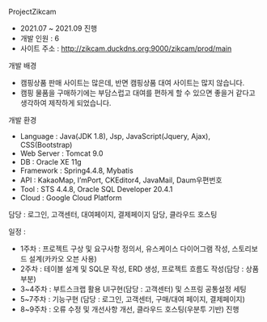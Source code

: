 ProjectZikcam
 - 2021.07 ~ 2021.09 진행<br>
 - 개발 인원 : 6<br>
 - 사이트 주소 : http://zikcam.duckdns.org:9000/zikcam/prod/main<br>

개발 배경<br>
 - 캠핑상품 판매 사이트는 많은데, 반면 캠핑상품 대여 사이트는 많지 않습니다.<br>
 - 캠핑 물품을 구매하기에는 부담스럽고 대여를 편하게 할 수 있으면 좋을거 같다고 생각하여 제작하게 되었습니다.<br>

개발 환경 <br>
 - Language : Java(JDK 1.8), Jsp, JavaScript(Jquery, Ajax), CSS(Bootstrap)<br>
 - Web Server : Tomcat 9.0<br>
 - DB : Oracle XE 11g<br>
 - Framework : Spring4.4.8, Mybatis<br>
 - API : KakaoMap, I’mPort, CKEditor4, JavaMail, Daum우편번호<br>
 - Tool : STS 4.4.8, Oracle SQL Developer 20.4.1<br>
 - Cloud : Google Cloud Platform<br>

담당 : 로그인, 고객센터, 대여페이지, 결제페이지 담당, 클라우드 호스팅<br>

일정 :<br>
 - 1주차 : 프로젝트 구상 및 요구사항 정의서, 유스케이스 다이어그램 작성, 스토리보드 설계(카카오 오븐 사용)<br>
 - 2주차 : 테이블 설계 및 SQL문 작성, ERD 생성, 프로젝트 흐름도 작성(담당 : 상품 부분)<br>
 - 3~4주차 : 부트스크랩 활용 UI구현(담당 : 고객센터) 및 스프링 공통설정 세팅<br>
 - 5~7주차 : 기능구현 (담당 : 로그인, 고객센터, 구매/대여 페이지, 결제페이지)<br>
 - 8~9주차 : 오류 수정 및 개선사항 개선, 클라우드 호스팅(우분투 기반) 진행<br>
